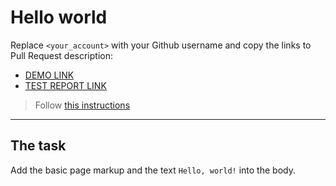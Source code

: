 # Hello world
Replace `<your_account>` with your Github username and copy the links to Pull Request description:
- [DEMO LINK](https://OlegShanin.github.io/layout_hello-world/)
- [TEST REPORT LINK](https://OlegShanin.github.io/layout_hello-world/report/html_report/)

> Follow [this instructions](https://github.com/mate-academy/layout_task-guideline#how-to-solve-the-layout-tasks-on-github)
___

## The task
Add the basic page markup and the text `Hello, world!` into the body.
